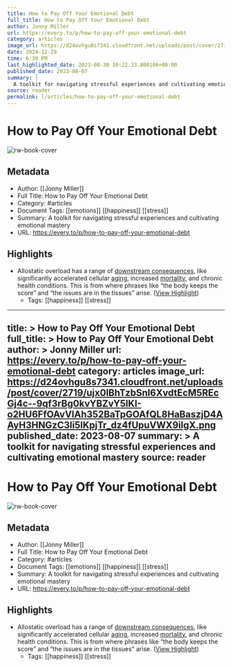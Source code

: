 ```yaml
---
title: How to Pay Off Your Emotional Debt
full_title: How to Pay Off Your Emotional Debt
author: Jonny Miller
url: https://every.to/p/how-to-pay-off-your-emotional-debt
category: articles
image_url: https://d24ovhgu8s7341.cloudfront.net/uploads/post/cover/2719/ujx0lBhTzbSnI6XvdtEcM5REcGj4c--9qf3rBg0kvYBZvY5lKI-o2HU6FfOAvVIAh352BaTpGOAfQL8HaBaszjD4AAyH3HNGzC3li5lKpjTr_dz4fUpuVWX9iIgX.png
date: 2024-12-29
time: 6:39 PM
last_highlighted_date: 2023-08-30 10:22:33.800106+00:00
published_date: 2023-08-07
summary: |
  A toolkit for navigating stressful experiences and cultivating emotional mastery
source: reader
permalink: l/articles/how-to-pay-off-your-emotional-debt
---
```

# How to Pay Off Your Emotional Debt

![rw-book-cover](https://d24ovhgu8s7341.cloudfront.net/uploads/post/cover/2719/ujx0lBhTzbSnI6XvdtEcM5REcGj4c--9qf3rBg0kvYBZvY5lKI-o2HU6FfOAvVIAh352BaTpGOAfQL8HaBaszjD4AAyH3HNGzC3li5lKpjTr_dz4fUpuVWX9iIgX.png)

## Metadata
- Author: [[Jonny Miller]]
- Full Title: How to Pay Off Your Emotional Debt
- Category: #articles
- Document Tags: [[emotions]] [[happiness]] [[stress]] 
- Summary: A toolkit for navigating stressful experiences and cultivating emotional mastery
- URL: https://every.to/p/how-to-pay-off-your-emotional-debt

## Highlights
- Allostatic overload has a range of [downstream consequences](https://www.sciencedirect.com/topics/psychology/downstream-consequence), like significantly accelerated cellular [aging](https://ars.els-cdn.com/content/image/1-s2.0-S0306453023003001-gr10_lrg.jpg), increased [mortality](https://www.sciencedirect.com/science/article/pii/S0306453023003001#:~:text=Stress%20triggers%20anticipatory%20physiological%20responses,and%20increases%20mortality%20in%20humans), and chronic health conditions. This is from where phrases like “the body keeps the score” and “the issues are in the tissues” arise. ([View Highlight](https://read.readwise.io/read/01h92zeq2tnwxppwbdsd6w1vky))
    - Tags: [[happiness]] [[stress]] 


---
title: >
  How to Pay Off Your Emotional Debt
full_title: >
  How to Pay Off Your Emotional Debt
author: >
  Jonny Miller
url: https://every.to/p/how-to-pay-off-your-emotional-debt
category: articles
image_url: https://d24ovhgu8s7341.cloudfront.net/uploads/post/cover/2719/ujx0lBhTzbSnI6XvdtEcM5REcGj4c--9qf3rBg0kvYBZvY5lKI-o2HU6FfOAvVIAh352BaTpGOAfQL8HaBaszjD4AAyH3HNGzC3li5lKpjTr_dz4fUpuVWX9iIgX.png
published_date: 2023-08-07
summary: >
  A toolkit for navigating stressful experiences and cultivating emotional mastery
source: reader
---
# How to Pay Off Your Emotional Debt

![rw-book-cover](https://d24ovhgu8s7341.cloudfront.net/uploads/post/cover/2719/ujx0lBhTzbSnI6XvdtEcM5REcGj4c--9qf3rBg0kvYBZvY5lKI-o2HU6FfOAvVIAh352BaTpGOAfQL8HaBaszjD4AAyH3HNGzC3li5lKpjTr_dz4fUpuVWX9iIgX.png)

## Metadata
- Author: [[Jonny Miller]]
- Full Title: How to Pay Off Your Emotional Debt
- Category: #articles
- Document Tags: [[emotions]] [[happiness]] [[stress]] 
- Summary: A toolkit for navigating stressful experiences and cultivating emotional mastery
- URL: https://every.to/p/how-to-pay-off-your-emotional-debt

## Highlights
- Allostatic overload has a range of [downstream consequences](https://www.sciencedirect.com/topics/psychology/downstream-consequence), like significantly accelerated cellular [aging](https://ars.els-cdn.com/content/image/1-s2.0-S0306453023003001-gr10_lrg.jpg), increased [mortality](https://www.sciencedirect.com/science/article/pii/S0306453023003001#:~:text=Stress%20triggers%20anticipatory%20physiological%20responses,and%20increases%20mortality%20in%20humans), and chronic health conditions. This is from where phrases like “the body keeps the score” and “the issues are in the tissues” arise. ([View Highlight](https://read.readwise.io/read/01h92zeq2tnwxppwbdsd6w1vky))
    - Tags: [[happiness]] [[stress]] 


